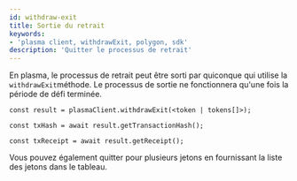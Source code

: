 ```yaml
---
id: withdraw-exit
title: Sortie du retrait
keywords:
- 'plasma client, withdrawExit, polygon, sdk'
description: 'Quitter le processus de retrait'
---
```


En plasma, le processus de retrait peut être sorti par quiconque qui utilise la `withdrawExit`méthode. Le processus de sortie ne fonctionnera qu'une fois la période de défi terminée.

```
const result = plasmaClient.withdrawExit(<token | tokens[]>);

const txHash = await result.getTransactionHash();

const txReceipt = await result.getReceipt();

```

Vous pouvez également quitter pour plusieurs jetons en fournissant la liste des jetons dans le tableau.
